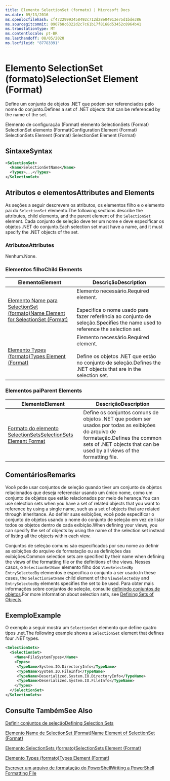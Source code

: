 ```yaml
---
title: Elemento SelectionSet (formato) | Microsoft Docs
ms.date: 09/13/2016
ms.openlocfilehash: cf47229993458492c712d28e04913e75d1bde386
ms.sourcegitcommit: 0907b8c6322d2c7c61b17f8168d53452c8964b41
ms.translationtype: MT
ms.contentlocale: pt-BR
ms.lasthandoff: 08/05/2020
ms.locfileid: "87783391"
---
```

# <a name="selectionset-element-format"></a><span data-ttu-id="4e0d5-102">Elemento SelectionSet (formato)</span><span class="sxs-lookup"><span data-stu-id="4e0d5-102">SelectionSet Element (Format)</span></span>

<span data-ttu-id="4e0d5-103">Define um conjunto de objetos .NET que podem ser referenciados pelo nome do conjunto.</span><span class="sxs-lookup"><span data-stu-id="4e0d5-103">Defines a set of .NET objects that can be referenced by the name of the set.</span></span>

<span data-ttu-id="4e0d5-104">Elemento de configuração (Format) elemento SelectionSets (Format) SelectionSet elemento (Format)</span><span class="sxs-lookup"><span data-stu-id="4e0d5-104">Configuration Element (Format) SelectionSets Element (Format) SelectionSet Element (Format)</span></span>

## <a name="syntax"></a><span data-ttu-id="4e0d5-105">Sintaxe</span><span class="sxs-lookup"><span data-stu-id="4e0d5-105">Syntax</span></span>

```xml
<SelectionSet>
  <Name>SelectionSetName</Name>
  <Types>...</Types>
</SelectionSet>
```

## <a name="attributes-and-elements"></a><span data-ttu-id="4e0d5-106">Atributos e elementos</span><span class="sxs-lookup"><span data-stu-id="4e0d5-106">Attributes and Elements</span></span>

<span data-ttu-id="4e0d5-107">As seções a seguir descrevem os atributos, os elementos filho e o elemento pai do `SelectionSet` elemento.</span><span class="sxs-lookup"><span data-stu-id="4e0d5-107">The following sections describe the attributes, child elements, and the parent element of the `SelectionSet` element.</span></span> <span data-ttu-id="4e0d5-108">Cada conjunto de seleção deve ter um nome e deve especificar os objetos .NET do conjunto.</span><span class="sxs-lookup"><span data-stu-id="4e0d5-108">Each selection set must have a name, and it must specify the .NET objects of the set.</span></span>

### <a name="attributes"></a><span data-ttu-id="4e0d5-109">Atributos</span><span class="sxs-lookup"><span data-stu-id="4e0d5-109">Attributes</span></span>

<span data-ttu-id="4e0d5-110">Nenhum.</span><span class="sxs-lookup"><span data-stu-id="4e0d5-110">None.</span></span>

### <a name="child-elements"></a><span data-ttu-id="4e0d5-111">Elementos filho</span><span class="sxs-lookup"><span data-stu-id="4e0d5-111">Child Elements</span></span>

|<span data-ttu-id="4e0d5-112">Elemento</span><span class="sxs-lookup"><span data-stu-id="4e0d5-112">Element</span></span>|<span data-ttu-id="4e0d5-113">Descrição</span><span class="sxs-lookup"><span data-stu-id="4e0d5-113">Description</span></span>|
|-------------|-----------------|
|[<span data-ttu-id="4e0d5-114">Elemento Name para SelectionSet (formato)</span><span class="sxs-lookup"><span data-stu-id="4e0d5-114">Name Element for SelectionSet (Format)</span></span>](./name-element-for-selectionset-format.md)|<span data-ttu-id="4e0d5-115">Elemento necessário.</span><span class="sxs-lookup"><span data-stu-id="4e0d5-115">Required element.</span></span><br /><br /> <span data-ttu-id="4e0d5-116">Especifica o nome usado para fazer referência ao conjunto de seleção.</span><span class="sxs-lookup"><span data-stu-id="4e0d5-116">Specifies the name used to reference the selection set.</span></span>|
|[<span data-ttu-id="4e0d5-117">Elemento Types (formato)</span><span class="sxs-lookup"><span data-stu-id="4e0d5-117">Types Element (Format)</span></span>](./types-element-for-selectionset-format.md)|<span data-ttu-id="4e0d5-118">Elemento necessário.</span><span class="sxs-lookup"><span data-stu-id="4e0d5-118">Required element.</span></span><br /><br /> <span data-ttu-id="4e0d5-119">Define os objetos .NET que estão no conjunto de seleção.</span><span class="sxs-lookup"><span data-stu-id="4e0d5-119">Defines the .NET objects that are in the selection set.</span></span>|

### <a name="parent-elements"></a><span data-ttu-id="4e0d5-120">Elementos pai</span><span class="sxs-lookup"><span data-stu-id="4e0d5-120">Parent Elements</span></span>

|<span data-ttu-id="4e0d5-121">Elemento</span><span class="sxs-lookup"><span data-stu-id="4e0d5-121">Element</span></span>|<span data-ttu-id="4e0d5-122">Descrição</span><span class="sxs-lookup"><span data-stu-id="4e0d5-122">Description</span></span>|
|-------------|-----------------|
|[<span data-ttu-id="4e0d5-123">Formato do elemento SelectionSets</span><span class="sxs-lookup"><span data-stu-id="4e0d5-123">SelectionSets Element Format</span></span>](./selectionsets-element-format.md)|<span data-ttu-id="4e0d5-124">Define os conjuntos comuns de objetos .NET que podem ser usados por todas as exibições do arquivo de formatação.</span><span class="sxs-lookup"><span data-stu-id="4e0d5-124">Defines the common sets of .NET objects that can be used by all views of the formatting file.</span></span>|

## <a name="remarks"></a><span data-ttu-id="4e0d5-125">Comentários</span><span class="sxs-lookup"><span data-stu-id="4e0d5-125">Remarks</span></span>

<span data-ttu-id="4e0d5-126">Você pode usar conjuntos de seleção quando tiver um conjunto de objetos relacionados que deseja referenciar usando um único nome, como um conjunto de objetos que estão relacionados por meio de herança.</span><span class="sxs-lookup"><span data-stu-id="4e0d5-126">You can use selection sets when you have a set of related objects that you want to reference by using a single name, such as a set of objects that are related through inheritance.</span></span> <span data-ttu-id="4e0d5-127">Ao definir suas exibições, você pode especificar o conjunto de objetos usando o nome do conjunto de seleção em vez de listar todos os objetos dentro de cada exibição.</span><span class="sxs-lookup"><span data-stu-id="4e0d5-127">When defining your views, you can specify the set of objects by using the name of the selection set instead of listing all the objects within each view.</span></span>

<span data-ttu-id="4e0d5-128">Conjuntos de seleção comuns são especificados por seu nome ao definir as exibições do arquivo de formatação ou as definições das exibições.</span><span class="sxs-lookup"><span data-stu-id="4e0d5-128">Common selection sets are specified by their name when defining the views of the formatting file or the definitions of the views.</span></span> <span data-ttu-id="4e0d5-129">Nesses casos, o `SelectionSetName` elemento filho dos `ViewSelectedBy` `EntrySelectedBy` elementos e especifica o conjunto a ser usado.</span><span class="sxs-lookup"><span data-stu-id="4e0d5-129">In these cases, the `SelectionSetName` child element of the `ViewSelectedBy` and `EntrySelectedBy` elements specifies the set to be used.</span></span> <span data-ttu-id="4e0d5-130">Para obter mais informações sobre conjuntos de seleção, consulte [definindo conjuntos de objetos](./defining-selection-sets.md).</span><span class="sxs-lookup"><span data-stu-id="4e0d5-130">For more information about selection sets, see [Defining Sets of Objects](./defining-selection-sets.md).</span></span>

## <a name="example"></a><span data-ttu-id="4e0d5-131">Exemplo</span><span class="sxs-lookup"><span data-stu-id="4e0d5-131">Example</span></span>

<span data-ttu-id="4e0d5-132">O exemplo a seguir mostra um `SelectionSet` elemento que define quatro tipos .net.</span><span class="sxs-lookup"><span data-stu-id="4e0d5-132">The following example shows a `SelectionSet` element that defines four .NET types.</span></span>

```xml
<SelectionSets>
  <SelectionSet>
    <Name>FileSystemTypes</Name>
    <Types>
     <TypeName>System.IO.DirectoryInfo</TypeName>
     <TypeName>System.IO.FileInfo</TypeName>
     <TypeName>Deserialized.System.IO.DirectoryInfo</TypeName>
     <TypeName>Deserialized.System.IO.FileInfo</TypeName>
    </Types>
  </SelectionSet>
</SelectionSets>
```

## <a name="see-also"></a><span data-ttu-id="4e0d5-133">Consulte Também</span><span class="sxs-lookup"><span data-stu-id="4e0d5-133">See Also</span></span>

[<span data-ttu-id="4e0d5-134">Definir conjuntos de seleção</span><span class="sxs-lookup"><span data-stu-id="4e0d5-134">Defining Selection Sets</span></span>](./defining-selection-sets.md)

[<span data-ttu-id="4e0d5-135">Elemento Name de SelectionSet (Format)</span><span class="sxs-lookup"><span data-stu-id="4e0d5-135">Name Element of SelectionSet (Format)</span></span>](./name-element-for-selectionset-format.md)

[<span data-ttu-id="4e0d5-136">Elemento SelectionSets (formato)</span><span class="sxs-lookup"><span data-stu-id="4e0d5-136">SelectionSets Element (Format)</span></span>](./selectionsets-element-format.md)

[<span data-ttu-id="4e0d5-137">Elemento Types (formato)</span><span class="sxs-lookup"><span data-stu-id="4e0d5-137">Types Element (Format)</span></span>](./types-element-for-selectionset-format.md)

[<span data-ttu-id="4e0d5-138">Escrever um arquivo de formatação do PowerShell</span><span class="sxs-lookup"><span data-stu-id="4e0d5-138">Writing a PowerShell Formatting File</span></span>](./writing-a-powershell-formatting-file.md)
